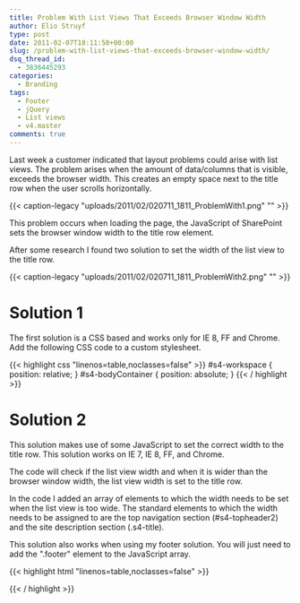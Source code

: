 ```yaml
---
title: Problem With List Views That Exceeds Browser Window Width
author: Elio Struyf
type: post
date: 2011-02-07T18:11:50+00:00
slug: /problem-with-list-views-that-exceeds-browser-window-width/
dsq_thread_id:
  - 3836445293
categories:
  - Branding
tags:
  - Footer
  - jQuery
  - List views
  - v4.master
comments: true
---
```


Last week a customer indicated that layout problems could arise with list views. The problem arises when the amount of data/columns that is visible, exceeds the browser width. This creates an empty space next to the title row when the user scrolls horizontally.

{{< caption-legacy "uploads/2011/02/020711_1811_ProblemWith1.png" "" >}}

This problem occurs when loading the page, the JavaScript of SharePoint sets the browser window width to the title row element.

After some research I found two solution to set the width of the list view to the title row.

{{< caption-legacy "uploads/2011/02/020711_1811_ProblemWith2.png" "" >}}

# Solution 1

The first solution is a CSS based and works only for IE 8, FF and Chrome. Add the following CSS code to a custom stylesheet.

{{< highlight css "linenos=table,noclasses=false" >}}
#s4-workspace {
  position: relative;
}
#s4-bodyContainer {
  position: absolute;
}
{{< / highlight >}}

# Solution 2

This solution makes use of some JavaScript to set the correct width to the title row. This solution works on IE 7, IE 8, FF, and Chrome.

The code will check if the list view width and when it is wider than the browser window width, the list view width is set to the title row.

In the code I added an array of elements to which the width needs to be set when the list view is too wide. The standard elements to which the width needs to be assigned to are the top navigation section (#s4-topheader2) and the site description section (.s4-title).

This solution also works when using my footer solution. You will just need to add the ".footer" element to the JavaScript array.

{{< highlight html "linenos=table,noclasses=false" >}}
<script type="text/javascript" src="jquery.min.js"></script>
<script>
  $(function() {
    //Retrieve the width from list view table
    var tableWidth = parseInt($("#WebPartWPQ2").width());
    
    if(tableWidth > parseInt($("body").width())) {
      //Retrieve the left margin for the quicklaunch
      var leftMargin = $("#MSO_ContentTable").css("margin-left").replace("px", "");
      var newSize = tableWidth + parseInt(leftMargin);
      
      //Array with the elements that need to get the new width
      var elmArray = new Array("#s4-topheader2",".s4-title");
      
      var arLen = elmArray.length;
      //Loop over each array element
      for ( var i = 0, len = arLen; i < len; ++i ){
        //Get the left padding size
        var leftPadding = parseInt($(elmArray[i]).css("padding-left").replace("px", ""));
        //Set the correct width to the element
        $(elmArray[i]).width(newSize - leftPadding );
      }
    }
  });
</script>
{{< / highlight >}}